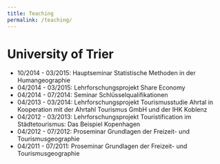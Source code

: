 ```yaml
---
title: Teaching
permalink: /teaching/
---
```


# University of Trier

* 10/2014 - 03/2015: Hauptseminar Statistische Methoden in der Humangeographie
* 04/2014 - 03/2015: Lehrforschungsprojekt Share Economy
* 04/2014 - 07/2014: Seminar Schlüsselqualifikationen
* 04/2013 - 03/2014: Lehrforschungsprojekt Tourismusstudie Ahrtal in Kooperation mit der Ahrtahl Tourismus GmbH und der IHK Koblenz
* 04/2012 - 03/2013: Lehrforschungsprojekt Touristification im Städtetourismus: Das Beispiel Kopenhagen
* 04/2012 - 07/2012: Proseminar Grundlagen der Freizeit- und Tourismusgeographie
* 04/2011 - 07/2011: Proseminar Grundlagen der Freizeit- und Tourismusgeographie